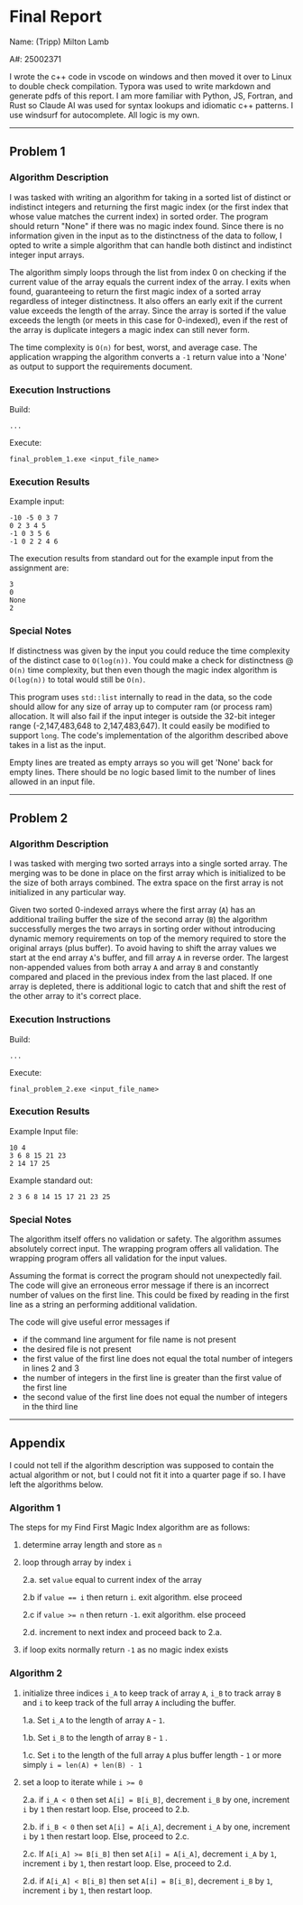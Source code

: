 # Final Report

Name: (Tripp) Milton Lamb

A#: 25002371

I wrote the c++ code in vscode on windows and then moved it over to Linux to double check compilation. Typora was used to write markdown and generate pdfs of this report. I am more familiar with Python, JS, Fortran, and Rust so Claude AI was used for syntax lookups and idiomatic c++ patterns. I use windsurf for autocomplete. All logic is my own.

---

## Problem 1

### Algorithm Description

I was tasked with writing an algorithm for taking in a sorted list of distinct or indistinct integers and returning the first magic index  (or the first index that whose value matches the current index) in sorted order. The program should return "None" if there was no magic index found. Since there is no information given in the input as to the distinctness of the data to follow, I opted to write a simple algorithm that can handle both distinct and indistinct integer input arrays.

The algorithm simply loops through the list from index 0 on checking if the current value of the array equals the current index of the array. I exits when found, guaranteeing to return the first magic index of a sorted array regardless of integer distinctness. It also offers an early exit if the current value exceeds the length of the array. Since the array is sorted if the value exceeds the length (or meets in this case for 0-indexed), even if the rest of the array is duplicate integers a magic index can still never form.

The time complexity is `O(n)` for best, worst, and average case. The application wrapping the algorithm converts a `-1` return value into a 'None' as output to support the requirements document.

### Execution Instructions

Build:

```
...
```

Execute:

```
final_problem_1.exe <input_file_name>
```

### Execution Results

Example input:

```
-10 -5 0 3 7
0 2 3 4 5
-1 0 3 5 6
-1 0 2 2 4 6
```

The execution results from standard out for the example input from the assignment are:

```
3
0
None
2
```

### Special Notes

If distinctness was given by the input you could reduce the time complexity of the distinct case to `O(log(n))`. You could make a check for distinctness @ `O(n)` time complexity, but then even though the magic index algorithm is `O(log(n))` to total would still be `O(n)`.

This program uses `std::list` internally to read in the data, so the code should allow for any size of array up to computer ram (or process ram) allocation. It will also fail if the input integer is outside the 32-bit integer range (-2,147,483,648 to 2,147,483,647). It could easily be modified to support `long`. The code's implementation of the algorithm described above takes in a list as the input.

Empty lines are treated as empty arrays so you will get 'None' back for empty lines. There should be no logic based limit to the number of lines allowed in an input file.

---

## Problem 2

### Algorithm Description

I was tasked with merging two sorted arrays into a single sorted array. The merging was to be done in place on the first array which is initialized to be the size of both arrays combined. The extra space on the first array is not initialized in any particular way.

Given two sorted 0-indexed arrays where the first array (`A`) has an additional trailing buffer the size of the second array (`B`) the algorithm successfully merges the two arrays in sorting order without introducing dynamic memory requirements on top of the memory required to store the original arrays (plus buffer). To avoid having to shift the array values we start at the end array `A`'s buffer, and fill array `A` in reverse order. The largest non-appended values from both array `A` and array `B` and constantly compared and placed in the previous index from the last placed. If one array is depleted, there is additional logic to catch that and shift the rest of the other array to it's correct place.

### Execution Instructions

Build:

```
...
```

Execute:

```
final_problem_2.exe <input_file_name>
```

### Execution Results

Example Input file:

```
10 4
3 6 8 15 21 23
2 14 17 25
```

Example standard out:

```
2 3 6 8 14 15 17 21 23 25
```

### Special Notes

The algorithm itself offers no validation or safety. The algorithm assumes absolutely correct input. The wrapping program offers all validation. The wrapping program offers all validation for the input values.

Assuming the format is correct the program should not unexpectedly fail. The code will give an erroneous error message if there is an incorrect number of values on the first line. This could be fixed by reading in the first line as a string an performing additional validation. 

The code will give useful error messages if 

- if the command line argument for file name is not present
- the desired file is not present
- the first value of the first line does not equal the total number of integers in lines 2 and 3
- the number of integers in the first line is greater than the first value of the first line
- the second value of the first line does not equal the number of integers in the third line

---

## Appendix

I could not tell if the algorithm description was supposed to contain the actual algorithm or not, but I could not fit it into a quarter page if so. I have left the algorithms below.

### Algorithm 1

The steps for my Find First Magic Index algorithm are as follows:

1. determine array length and store as `n`

2. loop through array by index `i`

   2.a. set `value` equal to current index of the array

   2.b if `value == i` then return `i`. exit algorithm. else proceed

   2.c if `value >= n` then return `-1`. exit algorithm. else proceed

   2.d. increment to next index and proceed back to 2.a.

3. if loop exits normally return `-1` as no magic index exists

### Algorithm 2

1. initialize three indices `i_A` to keep track of array `A`, `i_B` to track array `B` and `i` to keep track of the full array `A` including the buffer. 

   1.a. Set `i_A` to the length of array `A` - `1`. 

   1.b. Set `i_B` to the length of array `B` - `1` . 

   1.c. Set `i` to the length of the full array `A` plus buffer length - `1` or more simply `i = len(A) + len(B) - 1`

2. set a loop to iterate while `i >= 0`

   2.a. if `i_A < 0` then set `A[i] = B[i_B]`, decrement `i_B` by one, increment `i` by `1` then restart loop. Else, proceed to 2.b.

   2.b. if `i_B < 0` then set `A[i] = A[i_A]`, decrement `i_A` by one, increment `i` by `1` then restart loop. Else, proceed to 2.c.

   2.c. If `A[i_A] >= B[i_B]` then set  `A[i] = A[i_A]`, decrement `i_A` by `1`, increment `i` by `1`, then restart loop. Else, proceed to 2.d. 

   2.d. if `A[i_A] < B[i_B]` then set `A[i] = B[i_B]`, decrement `i_B` by `1`, increment `i` by `1`, then restart loop.
